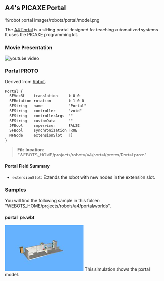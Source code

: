 ## A4's PICAXE Portal

%robot portal images/robots/portal/model.png

The [A4 Portal](http://www.a4.fr/automatisme-et-robotique/maquettes-automatisees/portail-coulissant-automatise.html) is a sliding portal designed for teaching automatized systems.
It uses the PICAXE programming kit.

### Movie Presentation

![youtube video](https://www.youtube.com/watch?v=vBS7t1eQINs)

### Portal PROTO

Derived from [Robot](../reference/robot.md).

```
Portal {
  SFVec3f    translation     0 0 0
  SFRotation rotation        0 1 0 0
  SFString   name            "Portal"
  SFString   controller      "void"
  SFString   controllerArgs  ""
  SFString   customData      ""
  SFBool     supervisor      FALSE
  SFBool     synchronization TRUE
  MFNode     extensionSlot   []
}
```

> **File location**: "WEBOTS\_HOME/projects/robots/a4/portal/protos/Portal.proto"

#### Portal Field Summary

- `extensionSlot`: Extends the robot with new nodes in the extension slot.

### Samples

You will find the following sample in this folder: "WEBOTS\_HOME/projects/robots/a4/portal/worlds".

#### portal\_pe.wbt

![portal_pe.wbt.png](images/robots/portal/portal_pe.wbt.thumbnail.jpg) This simulation shows the portal model.

